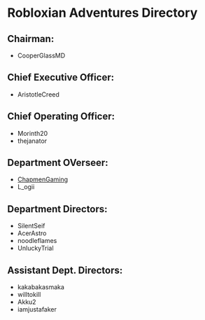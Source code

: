 # Robloxian Adventures Directory

## Chairman:
- CooperGlassMD

## Chief Executive Officer:
- AristotleCreed

## Chief Operating Officer:
- Morinth20
- thejanator

## Department OVerseer:
 - [ChapmenGaming](https://robloxianadventures.com/profiles/employees/ChapmenGaming/)
 - L_ogii
 
 ## Department Directors:
 - SilentSeif
 - AcerAstro
 - noodleflames 
 - UnluckyTrial
 
 ## Assistant Dept. Directors:
 - kakabakasmaka
 - willtokill
 - Akku2
 - iamjustafaker
